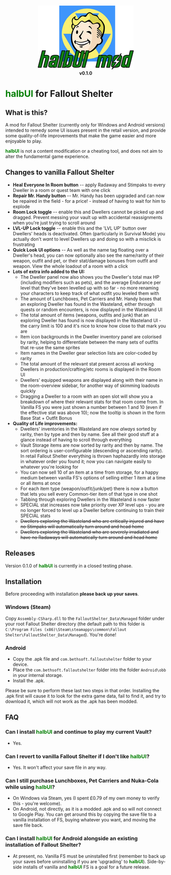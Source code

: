 <p align="center">
  <img src=".\media\halbui_mod.png">
  <br>
  <b>v0.1.0</b>
</p>

# <strong><span style="color:green">halbUI</span></strong> for Fallout Shelter

## What is this?
A mod for Fallout Shelter (currently only for Windows and Android versions) intended to remedy some UI issues present in the retail version, and provide some quality-of-life improvements that make the game easier and more enjoyable to play.

<strong><span style="color:green">halbUI</span></strong> is not a content modification or a cheating tool, and does not aim to alter the fundamental game experience.

## Changes to vanilla Fallout Shelter

* __Heal Everyone In Room button__ -- apply Radaway and Stimpaks to every Dweller in a room or quest team with one click
* __Repair Mr. Handy button__ -- Mr. Handy has been upgraded and can now be repaired in the field - for a price! - instead of having to wait for him to explode
* __Room Lock toggle__ -- enable this and Dwellers cannot be picked up and dragged. Prevent messing your vault up with accidental reassignments when you're just trying to scroll around
* __LVL-UP Lock toggle__ -- enable this and the 'LVL UP' button over Dwellers' heads is deactivated. Often (particularly in Survival Mode) you actually don't _want_ to level Dwellers up and doing so with a misclick is frustrating
* __Quick Look UI options__ -- As well as the name tag floating over a Dweller's head, you can now optionally also see the name/rarity of their weapon, outfit and pet, or their stat/damage bonuses from outfit and weapon. View the whole loadout of a room with a click
* __Lots of extra info added to the UI:__
  - The Dweller panel now also shows you the Dweller's total max HP (including modifiers such as pets), and the average Endurance per level that they've been levelled up with so far - no more renaming your characters to keep track of what outfit you leveled them with
  - The amount of Lunchboxes, Pet Carriers and Mr. Handy boxes that an exploring Dweller has found in the Wasteland, either through quests or random encounters, is now displayed in the Wasteland UI
  - The total amount of items (weapons, outfits and junk) that an exploring Dweller has found is now displayed in the Wasteland UI - the carry limit is 100 and it's nice to know how close to that mark you are
  - Item icon backgrounds in the Dweller inventory panel are colorised by rarity, helping to differentiate between the many sets of outfits that re-use the same sprites
  - Item names in the Dweller gear selection lists are color-coded by rarity
  - The total amount of the relevant stat present across all working Dwellers in production/crafting/etc rooms is displayed in the Room UI
  - Dwellers' equipped weapons are displayed along with their name in the room-overview sidebar, for another way of skimming loadouts quickly
  - Dragging a Dweller to a room with an open slot will show you a breakdown of where their relevant stats for that room come from. In Vanilla FS you were just shown a number between 1 and 10 (even if the effective stat was above 10); now the tooltip is shown in the form Base Stat + Outfit Bonus
* __Quality of Life improvements:__
  - Dwellers' inventories in the Wasteland are now _always_ sorted by rarity, then by type and then by name. See all their good stuff at a glance instead of having to scroll through everything
  - Vault Storage items are now sorted by rarity and then by name. The sort ordering is user-configurable (descending or ascending rarity). In retail Fallout Shelter everything is thrown haphazardly into storage in whatever order you found it; now you can navigate easily to whatever you're looking for
  - You can now sell 10 of an item at a time from storage, for a happy medium between vanilla FS's options of selling either 1 item at a time or all items at once
  - For each item type (weapon/outfit/junk/pet) there is now a button that lets you sell every Common-tier item of that type in one shot
  - Tabbing through exploring Dwellers in the Wasteland is now faster
  - SPECIAL stat increases now take priority over XP level ups - you are no longer forced to level up a Dweller before continuing to train their SPECIAL stats
  - ~~Dwellers exploring the Wasteland who are critically injured and have no Stimpaks will automatically turn around and head home~~
  - ~~Dwellers exploring the Wasteland who are severely irradiated and have no Radaways will automatically turn around and head home~~

## Releases

Version 0.1.0 of <strong><span style="color:green">halbUI</span></strong> is currently in a closed testing phase.

## Installation

Before proceeding with installation __please back up your saves__.

### Windows (Steam)
Copy `Assembly-CSharp.dll` to the `FalloutShelter_Data\Managed` folder under your root Fallout Shelter directory (the default path to this folder is `C:\Program Files (x86)\Steam\steamapps\common\Fallout Shelter\FalloutShelter_Data\Managed`). You're done! 

### Android
- Copy the .apk file and `com.bethsoft.falloutshelter` folder to your device.
- Place the `com.bethsoft.falloutshelter` folder into the folder `Android\obb` in your internal storage.
- Install the .apk.

Please be sure to perform these last two steps in that order. Installing the .apk first will cause it to look for the extra game data, fail to find it, and try to download it, which will not work as the .apk has been modded.


## FAQ

### Can I install <strong><span style="color:green">halbUI</span></strong> and continue to play my current Vault?
* Yes.
### Can I revert to vanilla Fallout Shelter if I don't like <strong><span style="color:green">halbUI</span></strong>?
* Yes. It won't affect your save file in any way.
### Can I still purchase Lunchboxes, Pet Carriers and Nuka-Cola while using <strong><span style="color:green">halbUI</span></strong>?
* On Windows via Steam, yes (I spent £0.79 of my own money to verify this - you're welcome).
* On Android, not directly, as it is a modded .apk and so will not connect to Google Play. You can get around this by copying the save file to a vanilla installation of FS, buying whatever you want, and moving the save file back.
### Can I install <strong><span style="color:green">halbUI</span></strong> for Android alongside an existing installation of Fallout Shelter?
* At present, no. Vanilla FS must be uninstalled first (remember to back up your saves before uninstalling if you are 'upgrading' to <strong><span style="color:green">halbUI</span></strong>). Side-by-side installs of vanilla and <strong><span style="color:green">halbUI</span></strong> FS is a goal for a future release.